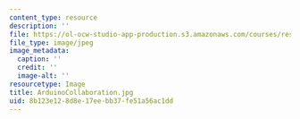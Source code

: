 ```yaml
---
content_type: resource
description: ''
file: https://ol-ocw-studio-app-production.s3.amazonaws.com/courses/res-3-002-collaborative-design-and-creative-expression-with-arduino-microcontrollers-january-iap-2017/8b123e128d8e17eebb37fe51a56ac1dd_ArduinoCollaboration.jpg
file_type: image/jpeg
image_metadata:
  caption: ''
  credit: ''
  image-alt: ''
resourcetype: Image
title: ArduinoCollaboration.jpg
uid: 8b123e12-8d8e-17ee-bb37-fe51a56ac1dd
---
```

